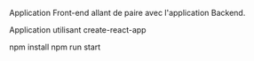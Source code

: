 Application Front-end allant de paire avec l'application Backend.

Application utilisant create-react-app

npm install 
npm run start